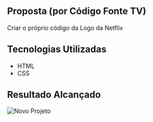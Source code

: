## Proposta (por Código Fonte TV)

Criar o próprio código da Logo da Netflix

## Tecnologias Utilizadas

* HTML
* CSS

## Resultado Alcançado

![Novo Projeto](https://user-images.githubusercontent.com/64230325/157137481-5efc6377-610d-4210-a4b4-b3690dc68d4d.png)
